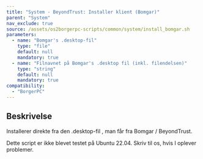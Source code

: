 ```yaml
---
title: "System - BeyondTrust: Installer klient (Bomgar)"
parent: "System"
nav_exclude: true
source: /assets/os2borgerpc-scripts/common/system/install_bomgar.sh
parameters:
  - name: "Bomgar's .desktop-fil"
    type: "file"
    default: null
    mandatory: true
  - name: "Filnavnet på Bomgar's .desktop fil (inkl. filendelsen)"
    type: "string"
    default: null
    mandatory: true
compatibility: 
  - "BorgerPC"
---
```


## Beskrivelse
Installerer direkte fra den .desktop-fil , man får fra Bomgar / BeyondTrust.

Dette script er ikke blevet testet på Ubuntu 22.04. Skriv til os, hvis I oplever problemer.